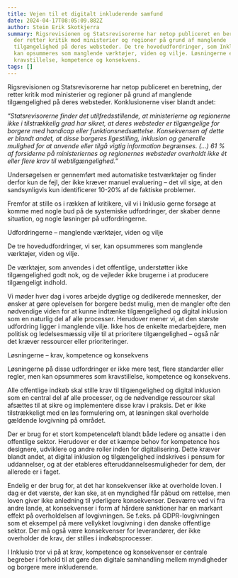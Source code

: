 ```yaml
---
title: Vejen til et digitalt inkluderende samfund
date: 2024-04-17T08:05:09.882Z
author: Stein Erik Skotkjerra
summary: Rigsrevisionen og Statsrevisorerne har netop publiceret en beretning,
  der retter kritik mod ministerier og regioner på grund af manglende
  tilgængelighed på deres websteder. De tre hovedudfordringer, som Inklusio ser,
  kan opsummeres som manglende værktøjer, viden og vilje. Løsningerne er
  kravstillelse, kompetence og konsekvens.
tags: []
---
```

Rigsrevisionen og Statsrevisorerne har netop publiceret en beretning, der retter kritik mod ministerier og regioner på grund af manglende tilgængelighed på deres websteder. Konklusionerne viser blandt andet:

*“Statsrevisorerne finder det utilfredsstillende, at ministerierne og regionerne ikke i tilstrækkelig grad har sikret, at deres websteder er tilgængelige for borgere med handicap eller funktionsnedsættelse. Konsekvensen af dette er blandt andet, at disse borgeres ligestilling, inklusion og generelle mulighed for at anvende eller tilgå vigtig information begrænses.
(…) 
61 % af forsiderne på ministeriernes og regionernes websteder overholdt ikke ét eller flere krav til webtilgængelighed.”*

Undersøgelsen er gennemført med automatiske testværktøjer og finder derfor kun de fejl, der ikke kræver manuel evaluering – det vil sige, at den sandsynligvis kun identificerer 10-20% af de faktiske problemer.

Fremfor at stille os i rækken af kritikere, vil vi i Inklusio gerne forsøge at komme med nogle bud på de systemiske udfordringer, der skaber denne situation, og nogle løsninger på udfordringerne.

Udfordringerne – manglende værktøjer, viden og vilje

De tre hovedudfordringer, vi ser, kan opsummeres som manglende værktøjer, viden og vilje. 

De værktøjer, som anvendes i det offentlige, understøtter ikke tilgængelighed godt nok, og de vejleder ikke brugerne i at producere tilgængeligt indhold. 

Vi møder hver dag i vores arbejde dygtige og dedikerede mennesker, der ønsker at gøre oplevelsen for borgere bedst mulig, men de mangler ofte den nødvendige viden for at kunne indtænke tilgængelighed og digital inklusion som en naturlig del af alle processer. Herudover mener vi, at den største udfordring ligger i manglende vilje. Ikke hos de enkelte medarbejdere, men politisk og ledelsesmæssig vilje til at prioritere tilgængelighed – også når det kræver ressourcer eller prioriteringer.

Løsningerne – krav, kompetence og konsekvens

Løsningerne på disse udfordringer er ikke mere test, flere standarder eller regler, men kan opsummeres som kravstillelse, kompetence og konsekvens.

Alle offentlige indkøb skal stille krav til tilgængelighed og digital inklusion som en central del af alle processer, og de nødvendige ressourcer skal afsættes til at sikre og implementere disse krav i praksis. Det er ikke tilstrækkeligt med en løs formulering om, at løsningen skal overholde gældende lovgivning på området.

Der er brug for et stort kompetenceløft blandt både ledere og ansatte i den offentlige sektor. Herudover er der et kæmpe behov for kompetence hos designere, udviklere og andre roller inden for digitalisering. Dette kræver blandt andet, at digital inklusion og tilgængelighed indskrives i pensum for uddannelser, og at der etableres efteruddannelsesmuligheder for dem, der allerede er i faget.

Endelig er der brug for, at det har konsekvenser ikke at overholde loven. I dag er det værste, der kan ske, at en myndighed får påbud om rettelse, men loven giver ikke anledning til yderligere konsekvenser. Desværre ved vi fra andre lande, at konsekvenser i form af hårdere sanktioner har en markant effekt på overholdelsen af lovgivningen. Se f.eks. på GDPR-lovgivningen som et eksempel på mere vellykket lovgivning i den danske offentlige sektor. Der må også være konsekvenser for leverandører, der ikke overholder de krav, der stilles i indkøbsprocesser.

I Inklusio tror vi på at krav, kompetence og konsekvenser er centrale begreber i forhold til at gøre den digitale samhandling mellem myndigheder og borgere mere inkluderende.
